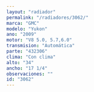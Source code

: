 ```yaml
---
layout: "radiador"
permalink: "/radiadores/3062/"
marca: "GMC"
modelo: "Yukon"
ano: "2009"
motor: "V8 5.0, 5.7,6.0"
transmision: "Automática"
parte: "432306"
clima: "Con clima"
alto: "34"
ancho: "17 1/4"
observaciones: ""
id: "3062"
---
```


